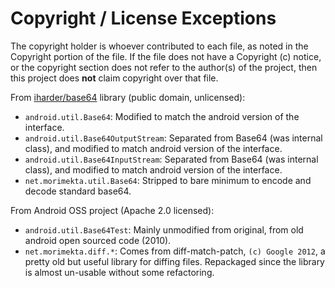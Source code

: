 Copyright / License Exceptions
==============================

The copyright holder is whoever contributed to each file, as noted in the
Copyright portion of the file. If the file does not have a Copyright (c)
notice, or the copyright section does not refer to the author(s) of the
project, then this project does **not** claim copyright over that file.

From [iharder/base64](http://iharder.sourceforge.net/current/java/base64/)
library (public domain, unlicensed):

* `android.util.Base64`: Modified to match the android version of the interface.
* `android.util.Base64OutputStream`: Separated from Base64 (was internal class),
  and modified to match android version of the interface.
* `android.util.Base64InputStream`: Separated from Base64 (was internal class),
                                    and modified to match android version of the interface.
* `net.morimekta.util.Base64`: Stripped to bare minimum to encode and decode
  standard base64.

From Android OSS project (Apache 2.0 licensed):

* `android.util.Base64Test`: Mainly unmodified from original, from old android
  open sourced code (2010).
* `net.morimekta.diff.*`: Comes from diff-match-patch, `(c) Google 2012`, a
  pretty old but useful library for diffing files. Repackaged since the library
  is almost un-usable without some refactoring.
